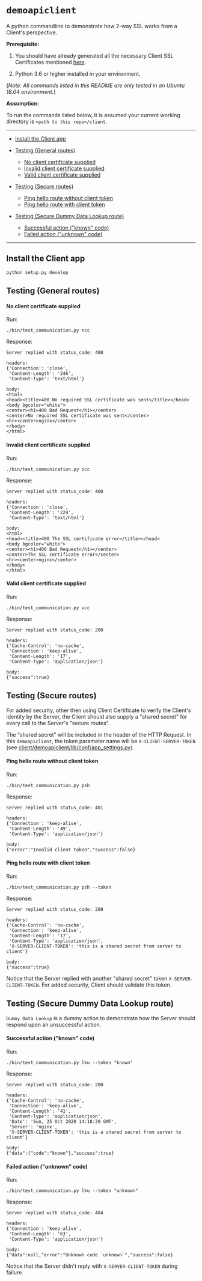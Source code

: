 # `demoapiclient`

A python commandline to demonstrate how 2-way SSL works from a Client's perspective.

**Prerequisite:**

1. You should have already generated all the necessary Client SSL Certificates mentioned [here](../README.md#generate-self-signed-ca-certificates).

2. Python 3.6 or higher installed in your environment.

(_Note: All commands listed in this README are only tested in an Ubuntu 18.04 environment._)

**Assumption:**

To run the commands listed below, it is assumed your current working directory is `<path to this repo>/client`.

---
- [Install the Client app](#install-the-client-app)

- [Testing (General routes)](#testing-general-routes)
  - [No client certificate supplied](#no-client-certificate-supplied)
  - [Invalid client certificate supplied](#invalid-client-certificate-supplied)
  - [Valid client certificate supplied](#valid-client-certificate-supplied)

- [Testing (Secure routes)](#testing-secure-routes)
  - [Ping hello route without client token](#ping-hello-route-without-client-token)
  - [Ping hello route with client token](#ping-hello-route-with-client-token)

- [Testing (Secure Dummy Data Lookup route)](#testing-secure-dummy-data-lookup-route)
  - [Successful action ("known" code)](#successful-action-known-code)
  - [Failed action ("unknown" code)](#failed-action-unknown-code)
---

## Install the Client app

```
python setup.py develop
```

## Testing (General routes)

#### No client certificate supplied

Run:

```
./bin/test_communication.py ncc
```

Response:

```
Server replied with status_code: 400

headers:
{'Connection': 'close',
 'Content-Length': '246',
 'Content-Type': 'text/html'}

body:
<html>
<head><title>400 No required SSL certificate was sent</title></head>
<body bgcolor="white">
<center><h1>400 Bad Request</h1></center>
<center>No required SSL certificate was sent</center>
<hr><center>nginx</center>
</body>
</html>
```

#### Invalid client certificate supplied

Run:

```
./bin/test_communication.py icc
```

Response:

```
Server replied with status_code: 400

headers:
{'Connection': 'close',
 'Content-Length': '224',
 'Content-Type': 'text/html'}

body:
<html>
<head><title>400 The SSL certificate error</title></head>
<body bgcolor="white">
<center><h1>400 Bad Request</h1></center>
<center>The SSL certificate error</center>
<hr><center>nginx</center>
</body>
</html>
```

#### Valid client certificate supplied

Run:

```
./bin/test_communication.py vcc
```

Response:

```
Server replied with status_code: 200

headers:
{'Cache-Control': 'no-cache',
 'Connection': 'keep-alive',
 'Content-Length': '17',
 'Content-Type': 'application/json'}

body:
{"success":true}
```

## Testing (Secure routes)

For added security, other then using Client Certificate to verify the Client's identity by the Server, the Client
should also supply a "shared secret" for every call to the Server's "secure routes".

The "shared secret" will be included in the header of the HTTP Request. In this `demoapiclient`, the token
parameter name will be `X-CLIENT-SERVER-TOKEN` (see [client/demoapiclient/lib/conf/app_settings.py](./demoapiclient/lib/conf/app_settings.py)).

#### Ping hello route without client token

Run:

```
./bin/test_communication.py psh
```

Response:

```
Server replied with status_code: 401

headers:
{'Connection': 'keep-alive',
 'Content-Length': '49',
 'Content-Type': 'application/json'}

body:
{"error":"Invalid client token","success":false}
```

#### Ping hello route with client token

Run:

```
./bin/test_communication.py psh --token
```

Response:

```
Server replied with status_code: 200

headers:
{'Cache-Control': 'no-cache',
 'Connection': 'keep-alive',
 'Content-Length': '17',
 'Content-Type': 'application/json',
 'X-SERVER-CLIENT-TOKEN': 'this is a shared secret from server to client'}

body:
{"success":true}
```

Notice that the Server replied with another "shared secret" token `X-SERVER-CLIENT-TOKEN`. For added security, Client
should validate this token.


## Testing (Secure Dummy Data Lookup route)

`Dummy Data Lookup` is a dummy action to demonstrate how the Server should respond upon an unsuccessful action.

#### Successful action ("known" code)

Run:

```
./bin/test_communication.py lku --token "known"
```

Response:

```
Server replied with status_code: 200

headers:
{'Cache-Control': 'no-cache',
 'Connection': 'keep-alive',
 'Content-Length': '41',
 'Content-Type': 'application/json',
 'Date': 'Sun, 25 Oct 2020 14:18:39 GMT',
 'Server': 'nginx',
 'X-SERVER-CLIENT-TOKEN': 'this is a shared secret from server to client'}

body:
{"data":{"code":"known"},"success":true}
```

#### Failed action ("unknown" code)

Run:

```
./bin/test_communication.py lku --token "unknown"
```

Response:

```
Server replied with status_code: 404

headers:
{'Connection': 'keep-alive',
 'Content-Length': '63',
 'Content-Type': 'application/json'}

body:
{"data":null,"error":"Unknown code `unknown`","success":false}
```

Notice that the Server didn't reply with `X-SERVER-CLIENT-TOKEN` during failure.
